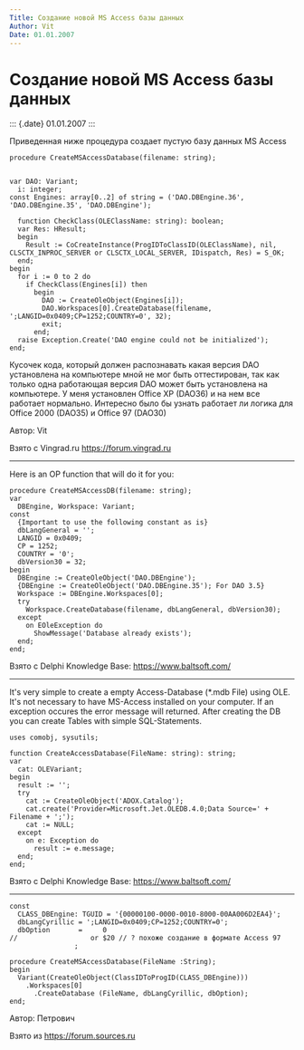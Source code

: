 ```yaml
---
Title: Создание новой MS Access базы данных
Author: Vit
Date: 01.01.2007
---
```



Создание новой MS Access базы данных
====================================

::: {.date}
01.01.2007
:::

Приведенная ниже процедура создает пустую базу данных MS Access

    procedure CreateMSAccessDatabase(filename: string);

     
    var DAO: Variant;
      i: integer;
    const Engines: array[0..2] of string = ('DAO.DBEngine.36', 'DAO.DBEngine.35', 'DAO.DBEngine');
     
      function CheckClass(OLEClassName: string): boolean;
      var Res: HResult;
      begin
        Result := CoCreateInstance(ProgIDToClassID(OLEClassName), nil, CLSCTX_INPROC_SERVER or CLSCTX_LOCAL_SERVER, IDispatch, Res) = S_OK;
      end;
    begin
      for i := 0 to 2 do
        if CheckClass(Engines[i]) then
          begin
            DAO := CreateOleObject(Engines[i]);
            DAO.Workspaces[0].CreateDatabase(filename, ';LANGID=0x0409;CP=1252;COUNTRY=0', 32);
            exit;
          end;
      raise Exception.Create('DAO engine could not be initialized');
    end;

Кусочек кода, который должен распознавать какая версия DAO установлена
на компьютере мной не мог быть оттестирован, так как только одна
работающая версия DAO может быть установлена на компьютере. У меня
установлен Office XP (DAO36) и на нем все работает нормально. Интересно
было бы узнать работает ли логика для Office 2000 (DAO35) и Office 97
(DAO30)

Автор: Vit

Взято с Vingrad.ru <https://forum.vingrad.ru>

------------------------------------------------------------------------

Here is an OP function that will do it for you:

    procedure CreateMSAccessDB(filename: string);
    var
      DBEngine, Workspace: Variant;
    const
      {Important to use the following constant as is}
      dbLangGeneral = '';
      LANGID = 0x0409;
      CP = 1252;
      COUNTRY = '0';
      dbVersion30 = 32;
    begin
      DBEngine := CreateOleObject('DAO.DBEngine');
      {DBEngine := CreateOleObject('DAO.DBEngine.35'); For DAO 3.5}
      Workspace := DBEngine.Workspaces[0];
      try
        Workspace.CreateDatabase(filename, dbLangGeneral, dbVersion30);
      except
        on EOleException do
          ShowMessage('Database already exists');
      end;
    end;

Взято с Delphi Knowledge Base: <https://www.baltsoft.com/>

------------------------------------------------------------------------

It\'s very simple to create a empty Access-Database (*.mdb File) using
OLE. It\'s not necessary to have MS-Access installed on your computer.
If an exception occures the error message will returned. After creating
the DB you can create Tables with simple SQL-Statements.

    uses comobj, sysutils;
     
    function CreateAccessDatabase(FileName: string): string;
    var
      cat: OLEVariant;
    begin
      result := '';
      try
        cat := CreateOleObject('ADOX.Catalog');
        cat.create('Provider=Microsoft.Jet.OLEDB.4.0;Data Source=' + Filename + ';');
        cat := NULL;
      except
        on e: Exception do
          result := e.message;
      end;
    end;

Взято с Delphi Knowledge Base: <https://www.baltsoft.com/>

------------------------------------------------------------------------

    const
      CLASS_DBEngine: TGUID = '{00000100-0000-0010-8000-00AA006D2EA4}';
      dbLangCyrillic = ';LANGID=0x0409;CP=1252;COUNTRY=0';
      dbOption       =     0
    //                  or $20 // ? похоже создание в формате Access 97
                    ;
     
    procedure CreateMSAccessDatabase(FileName :String);
    begin
      Variant(CreateOleObject(ClassIDToProgID(CLASS_DBEngine)))
        .Workspaces[0]
          .CreateDatabase (FileName, dbLangCyrillic, dbOption);
    end;

Автор: Петрович

Взято из <https://forum.sources.ru>
